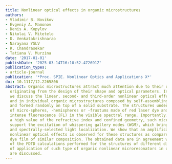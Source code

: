 ```yaml
---
title: Nonlinear optical effects in organic microstructures
authors:
- Vladimir B. Novikov
- Evgeniy A. Mamonov
- Denis A. Kopylov
- Nikolai V. Mitetelo
- D. Venkatakrishnarao
- Narayana YSLV
- R. Chandrasekar
- Tatiana V. Murzina
date: '2017-01-01'
publishDate: '2025-03-14T16:10:52.472691Z'
publication_types:
- article-journal
publication: '*Proc. SPIE. Nonlinear Optics and Applications X*'
doi: 10.1117/12.2265806
abstract: Organic microstructures attract much attention due to their unique properties
  originating from the design of their shape and optical parameters. In this work
  we discuss the linear, second- and third-order nonlinear optical effects in arrays
  and in individual organic microstructures composed by self-assembling technique
  and formed randomly on top of a solid substrate. The structures under study consist
  of micro-spheres, -hemispheres or -frustums made of red laser dye and reveal an
  intense fluorescence (FL) in the visible spectral range. Importantly, that due to
  a high value of the refractive index and confined geometry, such micro-structures
  support the excitation of whispering gallery modes (WGM), which brings about strong
  and spectrally-selected light localization. We show that an amplification of the
  nonlinear optical effects is observed for these structures as compared to a homogeneous
  dye film of similar composition. The obtained data are in agreement with the results
  of the FDTD calculations performed for the structures of different dimensions. Perspectives
  of application of such type of organic nonlinear microresonators in optical devices
  are discussed.
---
```

